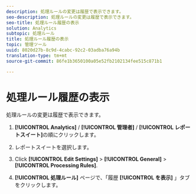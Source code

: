 ```yaml
---
description: 処理ルールの変更は履歴で表示できます。
seo-description: 処理ルールの変更は履歴で表示できます。
seo-title: 処理ルール履歴の表示
solution: Analytics
subtopic: 処理ルール
title: 処理ルール履歴の表示
topic: 管理ツール
uuid: 8020d27b-8c9d-4cabc-92c2-03adba76a94b
translation-type: tm+mt
source-git-commit: 86fe1b3650100a05e52fb2102134fee515c871b1

---
```



# 処理ルール履歴の表示

処理ルールの変更は履歴で表示できます。

1. **[!UICONTROL Analytics]** / **[!UICONTROL 管理者]** / **[!UICONTROL レポートスイート]**&#x200B;の順にクリックします。
1. レポートスイートを選択します。
1. Click **[!UICONTROL Edit Settings]** &gt; **[!UICONTROL General]** &gt; **[!UICONTROL Processing Rules]**.

1. **[!UICONTROL 処理ルール]** ページで、「履歴 **[!UICONTROL を表示]** 」タブをクリックします。
